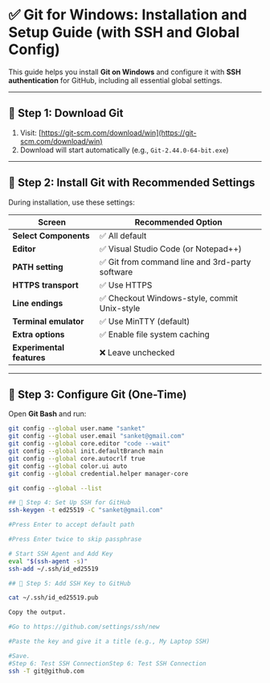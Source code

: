# ✅ Git for Windows: Installation and Setup Guide (with SSH and Global Config)

This guide helps you install **Git on Windows** and configure it with **SSH authentication** for GitHub, including all essential global settings.

---

## 🔹 Step 1: Download Git

1. Visit: [https://git-scm.com/download/win](https://git-scm.com/download/win)
2. Download will start automatically (e.g., `Git-2.44.0-64-bit.exe`)

---

## 🔹 Step 2: Install Git with Recommended Settings

During installation, use these settings:

| Screen | Recommended Option |
|--------|---------------------|
| **Select Components** | ✅ All default |
| **Editor** | ✅ Visual Studio Code (or Notepad++) |
| **PATH setting** | ✅ Git from command line and 3rd-party software |
| **HTTPS transport** | ✅ Use HTTPS |
| **Line endings** | ✅ Checkout Windows-style, commit Unix-style |
| **Terminal emulator** | ✅ Use MinTTY (default) |
| **Extra options** | ✅ Enable file system caching |
| **Experimental features** | ❌ Leave unchecked |

---

## 🔹 Step 3: Configure Git (One-Time)

Open **Git Bash** and run:

```bash
git config --global user.name "sanket"
git config --global user.email "sanket@gmail.com"
git config --global core.editor "code --wait"
git config --global init.defaultBranch main
git config --global core.autocrlf true
git config --global color.ui auto
git config --global credential.helper manager-core

git config --global --list

## 🔹 Step 4: Set Up SSH for GitHub
ssh-keygen -t ed25519 -C "sanket@gmail.com"

#Press Enter to accept default path

#Press Enter twice to skip passphrase

# Start SSH Agent and Add Key
eval "$(ssh-agent -s)"
ssh-add ~/.ssh/id_ed25519

## 🔹 Step 5: Add SSH Key to GitHub

cat ~/.ssh/id_ed25519.pub

Copy the output.

#Go to https://github.com/settings/ssh/new

#Paste the key and give it a title (e.g., My Laptop SSH)

#Save.
#Step 6: Test SSH ConnectionStep 6: Test SSH Connection
ssh -T git@github.com




